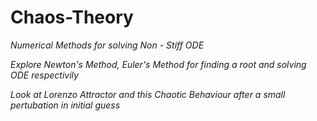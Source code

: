# Chaos-Theory

*Numerical Methods for solving Non - Stiff ODE*

*Explore Newton's Method, Euler's Method for finding a root and solving ODE respectivily*

*Look at Lorenzo Attractor and this Chaotic Behaviour after a small pertubation in initial guess*
